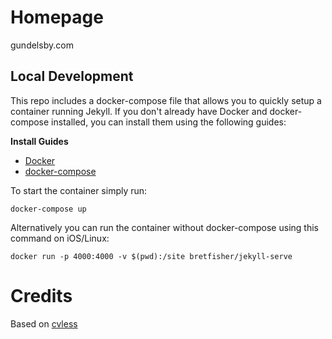 # Homepage

gundelsby.com

## Local Development

This repo includes a docker-compose file that allows you to quickly setup a container running Jekyll. If you don't already have Docker and docker-compose installed, you can install them using the following guides:

**Install Guides**
* [Docker](https://docs.docker.com/get-docker/)
* [docker-compose](https://docs.docker.com/compose/install/)

To start the container simply run:

```
docker-compose up
```

Alternatively you can run the container without docker-compose using this command on iOS/Linux:

```
docker run -p 4000:4000 -v $(pwd):/site bretfisher/jekyll-serve
```

# Credits
Based on [cvless](https://github.com/piazzai/cvless)
